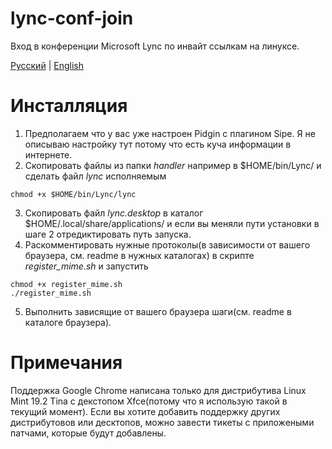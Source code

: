 # lync-conf-join
Вход в конференции Microsoft Lync по инвайт ссылкам на линуксе.

[Русский](./README.ru.md) | [English](./README.md)

# Инсталляция
1. Предполагаем что у вас уже настроен Pidgin с плагином Sipe. Я не описываю настройку тут потому что есть куча информации в интернете.
2. Скопировать файлы из папки *handler* например в $HOME/bin/Lync/ и сделать файл *lync* исполняемым
```
chmod +x $HOME/bin/Lync/lync
```
3. Скопировать файл *lync.desktop* в каталог $HOME/.local/share/applications/ и если вы меняли пути установки в шаге 2 отредиктировать путь запуска.
4. Раскомментировать нужные протоколы(в зависимости от вашего браузера, см. readme в нужных каталогах) в скрипте *register_mime.sh* и запустить
```
chmod +x register_mime.sh
./register_mime.sh
```
5. Выполнить зависящие от вашего браузера шаги(см. readme в каталоге браузера).

# Примечания
Поддержка Google Chrome написана только для дистрибутива Linux Mint 19.2 Tina с декстопом Xfce(потому что я использую такой в текущий момент).
Если вы хотите добавить поддержку других дистрибутовов или десктопов, можно завести тикеты с приложеными патчами, которые будут добавлены.

